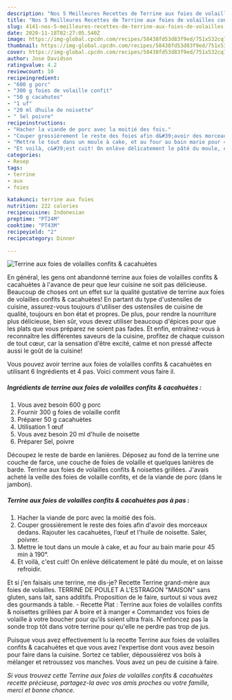 ```yaml
---
description: "Nos 5 Meilleures Recettes de Terrine aux foies de volailles confits &amp;amp; cacahuètes"
title: "Nos 5 Meilleures Recettes de Terrine aux foies de volailles confits &amp;amp; cacahuètes"
slug: 4141-nos-5-meilleures-recettes-de-terrine-aux-foies-de-volailles-confits-and-amp-cacahuetes
date: 2020-11-18T02:27:05.540Z
image: https://img-global.cpcdn.com/recipes/58438fd53d83f9ed/751x532cq70/terrine-aux-foies-de-volailles-confits-cacahuetes-photo-principale-de-la-recette.jpg
thumbnail: https://img-global.cpcdn.com/recipes/58438fd53d83f9ed/751x532cq70/terrine-aux-foies-de-volailles-confits-cacahuetes-photo-principale-de-la-recette.jpg
cover: https://img-global.cpcdn.com/recipes/58438fd53d83f9ed/751x532cq70/terrine-aux-foies-de-volailles-confits-cacahuetes-photo-principale-de-la-recette.jpg
author: Jose Davidson
ratingvalue: 4.2
reviewcount: 10
recipeingredient:
- "600 g porc"
- "300 g foies de volaille confit"
- "50 g cacahutes"
- "1 uf"
- "20 ml dhuile de noisette"
- " Sel poivre"
recipeinstructions:
- "Hacher la viande de porc avec la moitié des fois."
- "Couper grossièrement le reste des foies afin d&#39;avoir des morceaux dedans. Rajouter les cacahuètes, l’œuf et l&#39;huile de noisette. Saler, poivrer."
- "Mettre le tout dans un moule à cake, et au four au bain marie pour 45 min à 190°."
- "Et voilà, c&#39;est cuit! On enlève délicatement le pâté du moule, et on laisse refroidir."
categories:
- Resep
tags:
- terrine
- aux
- foies

katakunci: terrine aux foies 
nutrition: 222 calories
recipecuisine: Indonesian
preptime: "PT24M"
cooktime: "PT43M"
recipeyield: "2"
recipecategory: Dinner

---
```



![Terrine aux foies de volailles confits &amp; cacahuètes](https://img-global.cpcdn.com/recipes/58438fd53d83f9ed/751x532cq70/terrine-aux-foies-de-volailles-confits-cacahuetes-photo-principale-de-la-recette.jpg)

En général, les gens ont abandonné terrine aux foies de volailles confits &amp; cacahuètes à l'avance de peur que leur cuisine ne soit pas délicieuse. Beaucoup de choses ont un effet sur la qualité gustative de terrine aux foies de volailles confits &amp; cacahuètes! En partant du type d'ustensiles de cuisine, assurez-vous toujours d'utiliser des ustensiles de cuisine de qualité, toujours en bon état et propres. De plus, pour rendre la nourriture plus délicieuse, bien sûr, vous devez utiliser beaucoup d'épices pour que les plats que vous préparez ne soient pas fades. Et enfin, entraînez-vous à reconnaître les différentes saveurs de la cuisine, profitez de chaque cuisson de tout cœur, car la sensation d'être excité, calme et non pressé affecte aussi le goût de la cuisine!

<!--inarticleads1-->

Vous pouvez avoir terrine aux foies de volailles confits &amp; cacahuètes en utilisant 6 Ingrédients et 4 pas. Voici comment vous faire il.

##### Ingrédients de terrine aux foies de volailles confits &amp; cacahuètes :

1. Vous avez besoin 600 g porc
1. Fournir 300 g foies de volaille confit
1. Préparer 50 g cacahuètes
1. Utilisation 1 œuf
1. Vous avez besoin 20 ml d&#39;huile de noisette
1. Préparer  Sel, poivre


Découpez le reste de barde en lanières. Déposez au fond de la terrine une couche de farce, une couche de foies de volaille et quelques lanières de barde. Terrine aux foies de volailles confits &amp; noisettes grillées. J&#39;avais acheté la veille des foies de volaille confits, et de la viande de porc (dans le jambon). 

<!--inarticleads2-->

##### Terrine aux foies de volailles confits &amp; cacahuètes pas à pas :

1. Hacher la viande de porc avec la moitié des fois.
1. Couper grossièrement le reste des foies afin d&#39;avoir des morceaux dedans. Rajouter les cacahuètes, l’œuf et l&#39;huile de noisette. Saler, poivrer.
1. Mettre le tout dans un moule à cake, et au four au bain marie pour 45 min à 190°.
1. Et voilà, c&#39;est cuit! On enlève délicatement le pâté du moule, et on laisse refroidir.


Et si j&#39;en faisais une terrine, me dis-je? Recette Terrine grand-mère aux foies de volailles. TERRINE DE POULET A L&#39;ESTRAGON &#34;MAISON&#34; sans gluten, sans lait, sans additifs. Proposition de le faire, surtout si vous avez des gourmands à table. - Recette Plat : Terrine aux foies de volailles confits &amp; noisettes grillées par A boire et à manger « Commandez vos foies de volaille à votre boucher pour qu&#39;ils soient ultra frais. N&#39;enfoncez pas la sonde trop tôt dans votre terrine pour qu&#39;elle ne perdre pas trop de jus. 

<!--inarticleads1-->

<p>
Puisque vous avez effectivement lu la recette Terrine aux foies de volailles confits &amp; cacahuètes et que vous avez l'expertise dont vous avez besoin pour faire dans la cuisine. Sortez ce tablier, dépoussiérez vos bols à mélanger et retroussez vos manches. Vous avez un peu de cuisine à faire.
</p>

<p>
<i>Si vous trouvez cette Terrine aux foies de volailles confits &amp; cacahuètes recette précieuse, partagez-la avec vos amis proches ou votre famille, merci et bonne chance.</i>
</p>
